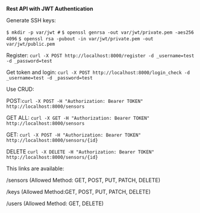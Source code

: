 **Rest API with JWT Authentication** 

Generate SSH keys:

`$ mkdir -p var/jwt #`
`$ openssl genrsa -out var/jwt/private.pem -aes256 4096`
`$ openssl rsa -pubout -in var/jwt/private.pem -out var/jwt/public.pem`

Register:
`curl -X POST http://localhost:8000/register -d _username=test -d _password=test`

Get token and login:
`curl -X POST http://localhost:8000/login_check -d _username=test -d _password=test`


Use CRUD:

POST:`curl -X POST -H "Authorization: Bearer TOKEN" http://localhost:8000/sensors`

GET ALL: `curl -X GET -H "Authorization: Bearer TOKEN" http://localhost:8000/sensors`

GET: `curl -X POST -H "Authorization: Bearer TOKEN" http://localhost:8000/sensors/{id}`

DELETE `curl -X DELETE -H "Authorization: Bearer TOKEN" http://localhost:8000/sensors/{id}`


This links are available: 

/sensors (Allowed Method: GET, POST, PUT, PATCH, DELETE)

/keys (Allowed Method:GET, POST, PUT, PATCH, DELETE) 

/users (Allowed Method: GET, DELETE)
